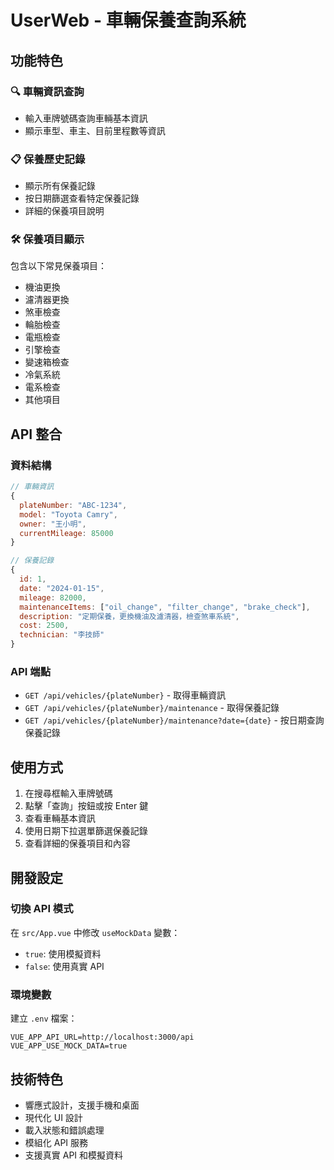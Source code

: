 # UserWeb - 車輛保養查詢系統

## 功能特色

### 🔍 車輛資訊查詢
- 輸入車牌號碼查詢車輛基本資訊
- 顯示車型、車主、目前里程數等資訊

### 📋 保養歷史記錄
- 顯示所有保養記錄
- 按日期篩選查看特定保養記錄
- 詳細的保養項目說明

### 🛠️ 保養項目顯示
包含以下常見保養項目：
- 機油更換
- 濾清器更換
- 煞車檢查
- 輪胎檢查
- 電瓶檢查
- 引擎檢查
- 變速箱檢查
- 冷氣系統
- 電系檢查
- 其他項目

## API 整合

### 資料結構
```javascript
// 車輛資訊
{
  plateNumber: "ABC-1234",
  model: "Toyota Camry",
  owner: "王小明",
  currentMileage: 85000
}

// 保養記錄
{
  id: 1,
  date: "2024-01-15",
  mileage: 82000,
  maintenanceItems: ["oil_change", "filter_change", "brake_check"],
  description: "定期保養，更換機油及濾清器，檢查煞車系統",
  cost: 2500,
  technician: "李技師"
}
```

### API 端點
- `GET /api/vehicles/{plateNumber}` - 取得車輛資訊
- `GET /api/vehicles/{plateNumber}/maintenance` - 取得保養記錄
- `GET /api/vehicles/{plateNumber}/maintenance?date={date}` - 按日期查詢保養記錄

## 使用方式

1. 在搜尋框輸入車牌號碼
2. 點擊「查詢」按鈕或按 Enter 鍵
3. 查看車輛基本資訊
4. 使用日期下拉選單篩選保養記錄
5. 查看詳細的保養項目和內容

## 開發設定

### 切換 API 模式
在 `src/App.vue` 中修改 `useMockData` 變數：
- `true`: 使用模擬資料
- `false`: 使用真實 API

### 環境變數
建立 `.env` 檔案：
```
VUE_APP_API_URL=http://localhost:3000/api
VUE_APP_USE_MOCK_DATA=true
```

## 技術特色

- 響應式設計，支援手機和桌面
- 現代化 UI 設計
- 載入狀態和錯誤處理
- 模組化 API 服務
- 支援真實 API 和模擬資料

